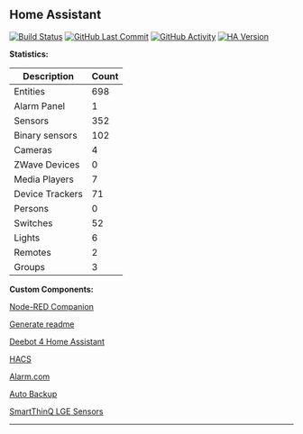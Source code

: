 
## Home Assistant

[![Build Status](https://travis-ci.com/stroodl3bug/upgraded-couscous.svg?branch=master)](https://travis-ci.com/stroodl3bug/upgraded-couscous)
[![GitHub Last Commit](https://img.shields.io/github/last-commit/stroodl3bug/upgraded-couscous)](https://github.com/stroodl3bug/upgraded-couscous/commits/master)
[![GitHub Activity](https://img.shields.io/github/commit-activity/m/stroodl3bug/upgraded-couscous)](https://github.com/stroodl3bug/upgraded-couscous/commits/master)
[![HA Version](https://img.shields.io/badge/Running%20Home%20Assistant-2021.3.4%20(Latest)-brightgreen)](https://github.com/home-assistant/home-assistant/releases/latest)


**Statistics:**

Description | Count
-- | --
Entities | 698
Alarm Panel | 1
Sensors | 352
Binary sensors | 102
Cameras | 4
ZWave Devices | 0
Media Players | 7
Device Trackers  | 71
Persons | 0
Switches | 52
Lights | 6
Remotes | 2
Groups | 3

**Custom Components:**


[Node-RED Companion](https://zachowj.github.io/node-red-contrib-home-assistant-websocket/guide/custom_integration/)

[Generate readme](https://github.com/custom-components/readme)

[Deebot 4 Home Assistant](https://deebot.readthedocs.io/integrations/home-assistant)

[HACS](https://hacs.xyz/docs/configuration/start)

[Alarm.com](https://github.com/pyalarmdotcom/alarmdotcom)

[Auto Backup](https://github.com/jcwillox/hass-auto-backup)

[SmartThinQ LGE Sensors](https://github.com/ollo69/ha-smartthinq-sensors)

***
